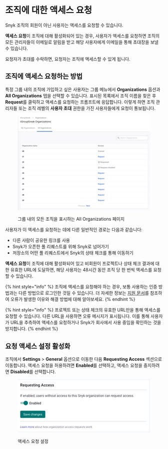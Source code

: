 # 조직에 대한 액세스 요청

Snyk 조직의 회원이 아닌 사용자는 액세스를 요청할 수 있습니다.

**액세스 요청**이 조직에 대해 활성화되어 있는 경우, 사용자가 액세스를 요청하면 조직의 모든 관리자들이 이메일로 알림을 받고 해당 사용자에게 이메일을 통해 초대장을 보낼 수 있습니다.

요청자가 초대를 수락하면, 요청자는 조직에 액세스할 수 있게 됩니다.

## 조직에 액세스 요청하는 방법

특정 그룹 내의 조직에 가입하고 싶은 사용자는 그룹 메뉴에서 **Organizations** 옵션과 **All Organizations** 탭을 선택할 수 있습니다. 표시된 목록에서 조직 이름을 찾은 후 **Request**를 클릭하고 액세스를 요청하는 프롬프트에 응답합니다. 이렇게 하면 조직 관리자들 또는 조직 레벨의 **사용자 초대** 권한을 가진 사용자들에게 요청이 통보됩니다.

<figure><img src="../../../.gitbook/assets/2024-02-07_13-52-16.jpeg" alt="그룹 내의 모든 조직을 표시하는 All Organizations 페이지" width="563"><figcaption><p>그룹 내의 모든 조직을 표시하는 All Organizations 페이지</p></figcaption></figure>

사용자가 이 액세스를 요청하는 데에 다른 일반적인 경로는 다음과 같습니다:

* 다른 사람이 공유한 링크를 사용
* Snyk가 오픈한 풀 리퀘스트를 위해 Snyk로 넘어가기
* 저장소의 어떤 풀 리퀘스트에서 Snyk의 상태 체크를 통해 이동하기

**액세스 요청**이 조직에 대해 활성화되어 있고 비회원이 프로젝트나 상태 체크 결과에 대한 유효한 URL에 도달하면, 해당 사용자는 48시간 동안 조직 당 한 번씩 액세스를 요청할 수 있습니다.

{% hint style="info" %}
조직에 액세스를 요청해야 하는 경우, 보통 사용하는 인증 방법과는 다른 방법으로 로그인한 것일 수 있습니다. 더 자세한 정보는 [지원 문서](https://support.snyk.io/s/article/Unable-to-display-this-organization-The-organization-does-not-exist-or-you-do-not-have-permission-to-access-it)를 참조하여 오류가 발생한 이유와 해결 방법에 대해 알아보세요.
{% endhint %}

{% hint style="info" %}
프로젝트 또는 상태 체크의 유효한 URL만을 통해 액세스를 요청할 수 있습니다. 다른 URL을 사용하면 오류 메시지가 표시됩니다. 이를 통해 사용자가 URL을 추측하여 액세스를 요청하거나 Snyk가 회사에서 사용 중임을 확인하는 것을 방지합니다.
{% endhint %}

## 요청 액세스 설정 활성화

조직에서 **Settings** > **General** 옵션으로 이동한 다음 **Requesting Access** 섹션으로 이동합니다. 액세스 요청을 허용하려면 **Enabled**를 선택하고, 액세스 요청을 중지하려면 **Disabled**를 선택합니다.

<figure><img src="../../../.gitbook/assets/Screenshot 2022-09-27 at 09.44.52.png" alt="액세스 요청 설정"><figcaption><p>액세스 요청 설정</p></figcaption></figure>